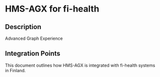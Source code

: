 # HMS-AGX for fi-health

## Description

Advanced Graph Experience

## Integration Points

This document outlines how HMS-AGX is integrated with fi-health systems in Finland.
